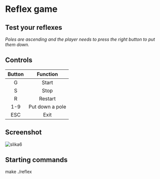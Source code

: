 # Reflex game
## Test your reflexes

_Poles are ascending and the player needs to press the right button to put them down._

## Controls

| Button        | Function                |
| :-----------: |:-------------:          |
| G             | Start                   |
| S             | Stop                    |
| R             | Restart                 |
| 1-9           | Put down a pole         |
| ESC           | Exit                    |

## Screenshot

![slika6](https://user-images.githubusercontent.com/57290461/71604137-8cf5df80-2b60-11ea-8585-cc1ed03be165.png)

## Starting commands
make
./reflex
